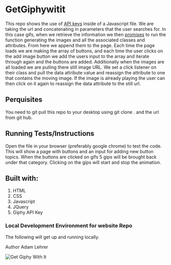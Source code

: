 # GetGiphywitit
This repo shows the use of <a href="https://developers.google.com/maps/documentation/javascript/get-api-key">API keys</a> inside of a Javascript file. We are taking the url and concatenating in parameters that the user searches for. In this case gifs, when we retrieve the information we then <a href="https://developer.mozilla.org/en-US/docs/Web/JavaScript/Reference/Global_Objects/Promise">promises</a> to run the function generating the images and all the associated classes and attributes. From here we append them to the page. Each time the page loads we are making the array of buttons, and each time the user clicks on the add image button we add the users input to the array and iterate through again and the buttons are added. Additionally when the images are all loaded we are pulling there still image URL. We set a click listener on their class and pull the data attribute value and reassign the attribute to one that contains the moving image. If the image is already playing the user can then click on it again to reassign the data attribute to the still url. 

## Perquisites
You need to git pull this repo to your desktop using git clone . and the url from git hub. 

## Running Tests/Instructions
Open the file in  your browser (preferably google chrome) to test the code.
This will show a page with buttons and an input for adding new button topics. When the buttons are clicked on gifs 5 gips will be brought back under that category. Clicking on the gips will start and stop the animation. 

## Built with:
<ol>
<li> HTML 
<li> CSS 
<li> Javascript
<li> JQuery
<li> Giphy API Key
</ol>

### Local Development Environment for website Repo
The following will get up and running locally.

Author
Adam Lehrer

![Get Giphy With It](/assets/images/Trivia_Game.png)
